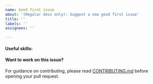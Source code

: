 ```yaml
---
name: Good first issue
about: '(Regular devs only): Suggest a new good first issue'
title: ''
labels: ''
assignees: ''

---
```


<!-- Needs the label "good first issue" assigned manually before or after opening -->

<!-- A good first issue is an uncontroversial issue, that has a relatively unique and obvious solution -->

<!-- Motivate the issue and explain the solution briefly -->

#### Useful skills:

<!-- (For example, “C++11 std::thread”, “Qt5 GUI and async GUI design” or “basic understanding of Reddcoin staking and the Reddcoin Core RPC interface”.) -->

#### Want to work on this issue?

For guidance on contributing, please read [CONTRIBUTING.md](https://github.com/reddcoin-project/reddcoin/blob/master/CONTRIBUTING.md) before opening your pull request.
